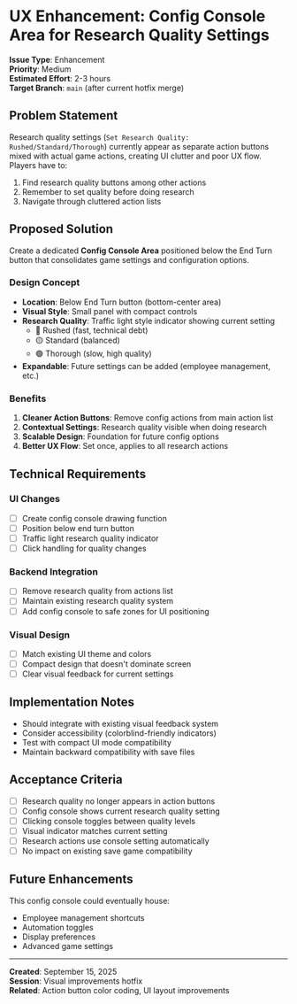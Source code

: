 # UX Enhancement: Config Console Area for Research Quality Settings

**Issue Type**: Enhancement  
**Priority**: Medium  
**Estimated Effort**: 2-3 hours  
**Target Branch**: `main` (after current hotfix merge)

## Problem Statement

Research quality settings (`Set Research Quality: Rushed/Standard/Thorough`) currently appear as separate action buttons mixed with actual game actions, creating UI clutter and poor UX flow. Players have to:

1. Find research quality buttons among other actions
2. Remember to set quality before doing research
3. Navigate through cluttered action lists

## Proposed Solution

Create a dedicated **Config Console Area** positioned below the End Turn button that consolidates game settings and configuration options.

### Design Concept
- **Location**: Below End Turn button (bottom-center area)
- **Visual Style**: Small panel with compact controls
- **Research Quality**: Traffic light style indicator showing current setting
  - 🔴 Rushed (fast, technical debt)
  - 🟡 Standard (balanced)
  - 🟢 Thorough (slow, high quality)
- **Expandable**: Future settings can be added (employee management, etc.)

### Benefits
1. **Cleaner Action Buttons**: Remove config actions from main action list
2. **Contextual Settings**: Research quality visible when doing research
3. **Scalable Design**: Foundation for future config options
4. **Better UX Flow**: Set once, applies to all research actions

## Technical Requirements

### UI Changes
- [ ] Create config console drawing function
- [ ] Position below end turn button
- [ ] Traffic light research quality indicator
- [ ] Click handling for quality changes

### Backend Integration
- [ ] Remove research quality from actions list
- [ ] Maintain existing research quality system
- [ ] Add config console to safe zones for UI positioning

### Visual Design
- [ ] Match existing UI theme and colors
- [ ] Compact design that doesn't dominate screen
- [ ] Clear visual feedback for current settings

## Implementation Notes

- Should integrate with existing visual feedback system
- Consider accessibility (colorblind-friendly indicators)
- Test with compact UI mode compatibility
- Maintain backward compatibility with save files

## Acceptance Criteria

- [ ] Research quality no longer appears in action buttons
- [ ] Config console shows current research quality setting
- [ ] Clicking console toggles between quality levels
- [ ] Visual indicator matches current setting
- [ ] Research actions use console setting automatically
- [ ] No impact on existing save game compatibility

## Future Enhancements

This config console could eventually house:
- Employee management shortcuts
- Automation toggles
- Display preferences
- Advanced game settings

---

**Created**: September 15, 2025  
**Session**: Visual improvements hotfix  
**Related**: Action button color coding, UI layout improvements
